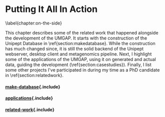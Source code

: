 # Putting It All In Action
\label{chapter:on-the-side}

This chapter describes some of the related work that happened alongside
the development of the UMGAP. It starts with the construction of the
Unipept Database in \ref{section:makedatabase}. While the construction
has much changed since, it is still the solid backend of the Unipept
webserver, desktop client and metagenomics pipeline. Next, I highlight
some of the applications of the UMGAP, using it on generated and actual
data, guiding the development (\ref{section:casestudies}). Finally, I
list some other projects I've participated in during my time as a PhD
candidate in \ref{section:relatedwork}.

#### [make-database](make-database.md){.include}

#### [applications](applications.md){.include}

#### [related-work](related-work.md){.include}

